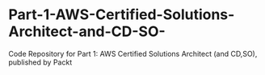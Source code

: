 # Part-1-AWS-Certified-Solutions-Architect-and-CD-SO-
Code Repository for Part 1: AWS Certified Solutions Architect (and CD,SO), published by Packt

